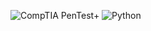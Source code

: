 ![CompTIA PenTest+](https://upload.wikimedia.org/wikipedia/commons/8/80/CompTIA_PenTest%2B_logo.png)
![Python](https://cdn.jsdelivr.net/gh/devicons/devicon/icons/python/python-original.svg)
